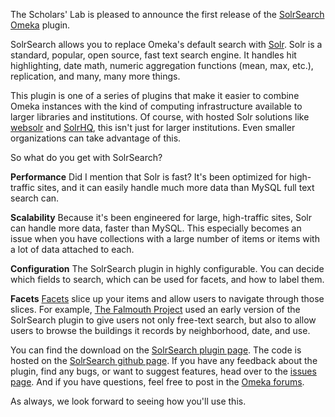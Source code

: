
The Scholars' Lab is pleased to announce the first release of the
[SolrSearch][github] [Omeka][omeka] plugin.

SolrSearch allows you to replace Omeka's default search with [Solr][solr]. Solr
is a standard, popular, open source, fast text search engine. It handles hit
highlighting, date math, numeric aggregation functions (mean, max, etc.),
replication, and many, many more things.

This plugin is one of a series of plugins that make it easier to combine Omeka
instances with the kind of computing infrastructure available to larger
libraries and institutions. Of course, with hosted Solr solutions like
[websolr][websolr] and [SolrHQ][solrhq], this isn't just for larger
institutions. Even smaller organizations can take advantage of this.

So what do you get with SolrSearch?

**Performance** Did I mention that Solr is fast? It's been optimized for
high-traffic sites, and it can easily handle much more data than MySQL full
text search can.

**Scalability** Because it's been engineered for large, high-traffic sites,
Solr can handle more data, faster than MySQL. This especially becomes an issue
when you have collections with a large number of items or items with a lot of
data attached to each.

**Configuration** The SolrSearch plugin in highly configurable. You can decide
which fields to search, which can be used for facets, and how to label them.

**Facets** [Facets][facets] slice up your items and allow users to navigate
through those slices. For example, [The Falmouth Project][falmouth] used an
early version of the SolrSearch plugin to give users not only free-text search,
but also to allow users to browse the buildings it records by neighborhood,
date, and use.

You can find the download on the [SolrSearch plugin page][plugin]. The code is
hosted on the [SolrSearch github page][github]. If you have any feedback about
the plugin, find any bugs, or want to suggest features, head over to the
[issues page][issues]. And if you have questions, feel free to post in the
[Omeka forums][forums].

As always, we look forward to seeing how you'll use this.

[facets]: http://en.wikipedia.org/wiki/Faceted_search
[falmouth]: http://falmouth.lib.virginia.edu/
[forums]: http://omeka.org/forums/
[github]: https://github.com/scholarslab/SolrSearch
[issues]: https://github.com/scholarslab/SolrSearch/issues
[omeka]: http://omeka.org/
[plugin]: http://omeka.org/add-ons/plugins/solrsearch/
[solr]: http://lucene.apache.org/solr/
[solrhq]: http://www.solrhq.com/
[websolr]: http://www.websolr.com/

